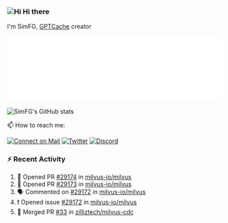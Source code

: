 ### <img src='https://qpluspicture.oss-cn-beijing.aliyuncs.com/6LjjQA/Hi.gif' alt='Hi' width="24"/> Hi there

I'm SimFG, [GPTCache](https://github.com/zilliztech/GPTCache) creator

![Metrics 👋](/metrics.plugin.followup.user.svg)

![SimFG's GitHub stats](https://github-readme-stats.vercel.app/api?username=SimFG&show_icons=true&theme=radical&count_private=true)

📫 How to reach me:

[![Connect on Mail](https://img.shields.io/badge/Ask%20me-anything-1abc9c.svg)](mailto:1142838399@qq.com)
[![Twitter](https://img.shields.io/twitter/follow/FogSim?style=social)](https://twitter.com/FogSim)
[![Discord](https://img.shields.io/discord/1092648432495251507?label=Discord&logo=discord)](https://discord.gg/Q8C6WEjSWV)

### :zap: Recent Activity

<!--START_SECTION:activity-->
1. 💪 Opened PR [#29174](https://github.com/milvus-io/milvus/pull/29174) in [milvus-io/milvus](https://github.com/milvus-io/milvus)
2. 💪 Opened PR [#29173](https://github.com/milvus-io/milvus/pull/29173) in [milvus-io/milvus](https://github.com/milvus-io/milvus)
3. 🗣 Commented on [#29172](https://github.com/milvus-io/milvus/issues/29172) in [milvus-io/milvus](https://github.com/milvus-io/milvus)
4. ❗️ Opened issue [#29172](https://github.com/milvus-io/milvus/issues/29172) in [milvus-io/milvus](https://github.com/milvus-io/milvus)
5. 🎉 Merged PR [#33](https://github.com/zilliztech/milvus-cdc/pull/33) in [zilliztech/milvus-cdc](https://github.com/zilliztech/milvus-cdc)
<!--END_SECTION:activity-->

